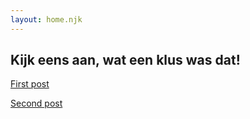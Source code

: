 ```yaml
---
layout: home.njk
---
```


<h2>Kijk eens aan, wat een klus was dat!</h2>

<a href="posts/first-post/">First post</a>

<a href="posts/first-post/">Second post</a>
